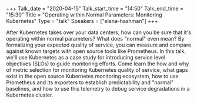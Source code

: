 +++
Talk_date = "2020-04-15"
Talk_start_time = "14:50"
Talk_end_time = "15:30"
Title = "Operating within Normal Parameters: Monitoring Kubernetes"
Type = "talk"
Speakers = ["elana-hashman"]
+++

After Kubernetes takes over your data centers, how can you be sure that it's operating within normal parameters? What does "normal" even mean? By formalizing your expected quality of service, you can measure and compare against known targets with open source tools like Prometheus. In this talk, we'll use Kubernetes as a case study for introducing service level objectives (SLOs) to guide monitoring efforts. Come learn the how and why of metric selection for monitoring Kubernetes quality of service, what gaps exist in the open source Kubernetes monitoring ecosystem, how to use Prometheus and its exporters to establish predictability and "normal" baselines, and how to use this telemetry to debug service degradations in a Kubernetes cluster.
